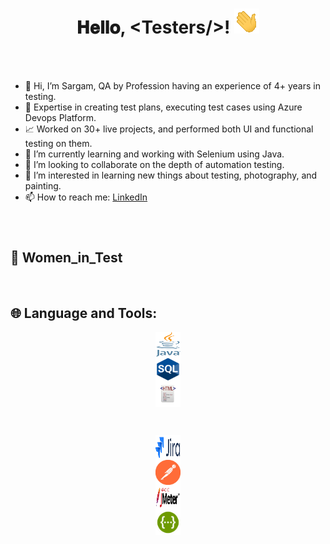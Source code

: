 <h1 align="center">
  𝐇𝐞𝐥𝐥𝐨, &lt;Testers/&gt;!
  <img src="Hi.gif" width="40px" />
</h1>

<br/>
<br/>

- 👋 Hi, I’m Sargam, QA by Profession having an experience of 4+ years in testing.
- 💼 Expertise in creating test plans, executing test cases using Azure Devops Platform.
- 📈 Worked on 30+ live projects, and performed both UI and functional testing on them. 
- 🌱 I’m currently learning and working with Selenium using Java.
- 👯 I’m looking to collaborate on the depth of automation testing.
- 👀 I’m interested in learning new things about testing, photography, and painting.
- 📫 How to reach me:
     [LinkedIn](https://www.linkedin.com/in/sargampanwar/)
<br/>

# <h2>&#x1F469; Women_in_Test </h2>


<br/> 
<h2>
  🌐 Language and Tools:
</h2>

<code style="display: flex; justify-content: center; align-items: center;"><img height="40" width="40" src="Java_programming_language_logo.svg.png"/></code>
<code style="display: flex; justify-content: center; align-items: center;" ><img height="40" width="40" src="download.png"/></code>
<code style="display: flex; justify-content: center; align-items: center;"><img height="40" width="40" src="images.jpeg"/></code>

<br/>

<code style="display: flex; justify-content: center; align-items: center;"><img height="40" width="40" src="download (2).png"/></code>
<code style="display: flex; justify-content: center; align-items: center;"><img height="40" width="40" src="channels4_profile.jpeg"/></code>
<code style="display: flex; justify-content: center; align-items: center;"><img height="40" width="40" src="download (1).png"/></code>
<code style="display: flex; justify-content: center; align-items: center;"><img height="40" width="40" src="download (3).png"/></code>
</div>


<!---
Sargamp16/Sargamp16 is a ✨ special ✨ repository because its `README.md` (this file) appears on your GitHub profile.
You can click the Preview link to take a look at your changes.
--->
